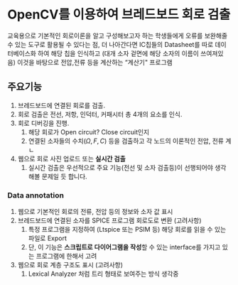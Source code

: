 # OpenCV를 이용하여 브레드보드 회로 검출

교육용으로 기본적인 회로이론을 알고 구성해보고자 하는 학생들에게 오류를 보완해줄 수 있는 도구로 활용될 수 있다는 점, 더 나아간다면 IC칩들의 Datasheet를 따로 데이터베이스화 하여 해당 칩을 인식하고 (대개 소자 겉면에 해당 소자의 이름이 쓰여져있음) 이것을 바탕으로 전압,전류 등을 계산하는 “계산기" 프로그램

## 주요기능

1. 브레드보드에 연결된 회로를 검출.
2. 회로 검출은 전선, 저항, 인덕터, 커패시터 총 4개의 요소를 인식.
3. 회로 디버깅을 진행.
   1. 해당 회로가 Open circuit? Close circuit인지
   2. 연결된 소자들의 수치($\Omega,F,C)$ 등을 검출하고 각 노드의 이론적인 전압, 전류 계ㄴ
4. 웹으로 회로 사진 업로드 또는 **실시간 검출**
   1. 실시간 검출은 우선적으로 주요 기능(전선 및 소자 검출등)이 선행되어야 생각해볼 문제일 듯 합니다.

### Data annotation

1. 웹으로 기본적인 회로의 전류, 전압 등의 정보와 소자 값 표시
2. 브레드보드에 연결된 소자를 SPICE 프로그램 회로도로 변환 (고려사항)
   1. 특정 프로그램을 지정하여 (Ltspice 또는 PSIM 등) 해당 회로를 읽을 수 있는 파일로 Export
   2. 단, 이 기능은 **스크립트로 다이어그램을 작성**할 수 있는 interface를 가지고 있는 프로그램에 한해서 고려
3. 웹으로 회로 계층 구조도 표시 (고려사항)
   1. Lexical Analyzer 처럼 트리 형태로 보여주는 방식 생각중
